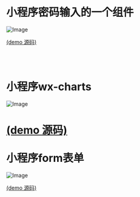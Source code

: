 小程序密码输入的一个组件
====


![Image](https://github.com/HoweZhang/wx/blob/master/components/psw/img/2.gif)

[(demo 源码)](https://github.com/HoweZhang/wx/tree/master/components/psw/test)

<br>
<br>

小程序wx-charts
====


![Image](https://github.com/HoweZhang/wx/blob/master/img/3.gif)

[(demo 源码)](https://github.com/HoweZhang/wx/tree/master/components/pages/chart)
<br>
<br>
小程序form表单
====


![Image](https://github.com/HoweZhang/wx/blob/master/components/psw/img/4.gif)

[(demo 源码)](https://github.com/HoweZhang/wx/tree/master/components/form/test)
